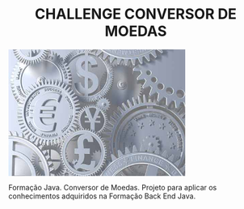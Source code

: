 <h1 align="center"> CHALLENGE CONVERSOR DE MOEDAS </h1>
<img src="./engrenagem.jpg" align="middle" width="350" height="250">
 
 
 
 Formação Java. Conversor de Moedas. Projeto para aplicar os conhecimentos adquiridos na Formação Back End Java.
